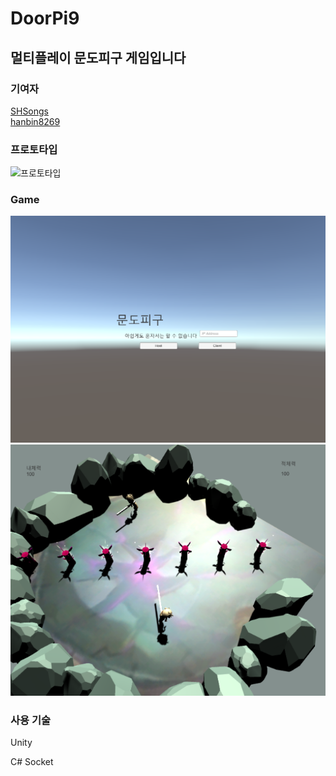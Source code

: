 # DoorPi9

## 멀티플레이 문도피구 게임입니다

### 기여자
[SHSongs](https://github.com/SHSongs)  
[hanbin8269](https://github.com/hanbin8269)    

### 프로토타입 

![프로토타입](prototype.gif)

### Game

![mainmenu](imgs/mainmenu.PNG)
![mainmenu](imgs/battle.PNG)
### 사용 기술

Unity

C# Socket
